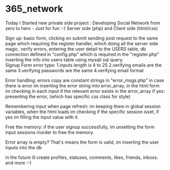 # 365_network

Today I Started new private side project :
Developing Social Network from zero to hero - Just for fun :-)
Server side (php) and Client side (html/css)


Sign up:
basic form,
clicking on submit sending post request to the same page
which requiring the register handler, which doing all the server side magic.
verify errors,
entering the user detail to the USERS table,
db connection defined in "config.php" which is required in the "register.php"
inserting the info into users table using mysqli sql query.
<br>
Signup Form error type:
1.inputs length is 4 to 25
2.verifying emails are the same
3.verifying passwords are the same
4.verifying email format

Error handling:
errors copy are constant strings in "error_msgs.php"
in case there is error im inserting the error string into error_array,
in the html form im checking in each input if the relevant error exists in the error_array
if yes: presenting the error, (which has specific css class for style)

Remembering input when page refresh:
im keeping them in global session variables, 
when the html loads im checking if the specific session isset,
if yes im filling the input value with it.

Free the memory:
if the user signup successfully,
im unsetting the form input sessions inorder to free the memory.


Error array is empty?
That's means the form is valid,
im inserting the user inputs into the db



in the future ill create profiles, statuses, comments, likes, friends, inboxs. and more :-)